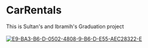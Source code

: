 # CarRentals
This is Sultan's and Ibramih's Graduation project <br><br>
<a href="https://ibb.co/QMkRZcn"><img src="https://i.ibb.co/QMkRZcn/E9-BA3-B6-D-0502-4808-9-B6-D-E55-AEC28322-E.jpg" alt="E9-BA3-B6-D-0502-4808-9-B6-D-E55-AEC28322-E" border="0"></a>
